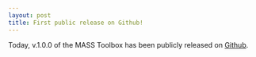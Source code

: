 ```yaml
--- 
layout: post 
title: First public release on Github!
--- 
```


Today, v.1.0.0 of the MASS Toolbox has been publicly released on [Github](https://github.com/opencobra/MASS-Toolbox/releases/tag/v1.0.0).